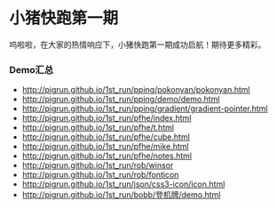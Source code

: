 小猪快跑第一期
=======

呜啦啦，在大家的热情响应下，小猪快跑第一期成功启航！期待更多精彩。


### Demo汇总

- http://pigrun.github.io/1st_run/pping/pokonyan/pokonyan.html
- http://pigrun.github.io/1st_run/pping/demo/demo.html
- http://pigrun.github.io/1st_run/pping/gradient/gradient-pointer.html
- http://pigrun.github.io/1st_run/pfhe/index.html
- http://pigrun.github.io/1st_run/pfhe/t.html
- http://pigrun.github.io/1st_run/pfhe/cube.html
- http://pigrun.github.io/1st_run/pfhe/mike.html
- http://pigrun.github.io/1st_run/pfhe/notes.html
- http://pigrun.github.io/1st_run/rob/winsor
- http://pigrun.github.io/1st_run/rob/fonticon
- http://pigrun.github.io/1st_run/json/css3-icon/icon.html
- http://pigrun.github.io/1st_run/bobb/登机牌/demo.html
